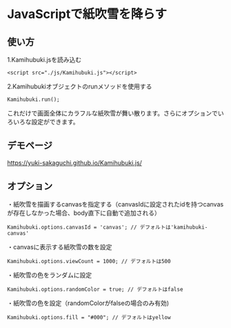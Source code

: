 # JavaScriptで紙吹雪を降らす



## 使い方
1.Kamihubuki.jsを読み込む
~~~~
<script src="./js/Kamihubuki.js"></script>
~~~~

2.Kamihubukiオブジェクトのrunメソッドを使用する
~~~~
Kamihubuki.run();
~~~~

これだけで画面全体にカラフルな紙吹雪が舞い散ります。さらにオプションでいろいろな設定ができます。



## デモページ
https://yuki-sakaguchi.github.io/Kamihubuki.js/



## オプション
・紙吹雪を描画するcanvasを指定する（canvasIdに設定されたidを持つcanvasが存在しなかった場合、body直下に自動で追加される）
~~~~
Kamihubuki.options.canvasId = 'canvas'; // デフォルトは'kamihubuki-canvas'
~~~~

・canvasに表示する紙吹雪の数を設定
~~~~
Kamihubuki.options.viewCount = 1000; // デフォルトは500
~~~~

・紙吹雪の色をランダムに設定
~~~~
Kamihubuki.options.randomColor = true; // デフォルトはfalse
~~~~

・紙吹雪の色を設定（randomColorがfalseの場合のみ有効)
~~~~
Kamihubuki.options.fill = "#000"; // デフォルトはyellow
~~~~
